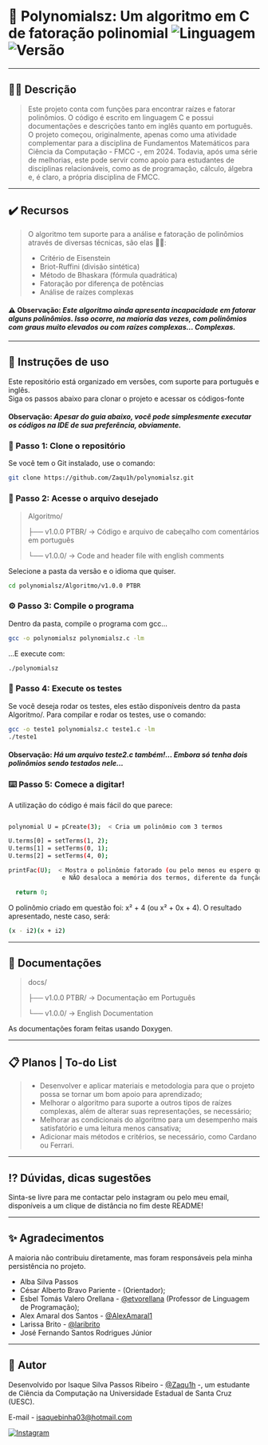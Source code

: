 # 🧮 Polynomialsz: Um algoritmo em C de fatoração polinomial ![Linguagem](https://img.shields.io/badge/C-99-blue) ![Versão](https://img.shields.io/badge/versão-1.0.0-blue) 
---

## ✍🏽 Descrição
>  Este projeto conta com funções para encontrar raízes e fatorar polinômios. O código é escrito em linguagem C e possui documentações e descrições tanto em inglês quanto em português.
>  O projeto começou, originalmente, apenas como uma atividade complementar para a disciplina de Fundamentos Matemáticos para Ciência da Computação - FMCC -, em 2024. Todavia, após uma série
>  de melhorias, este pode servir como apoio para estudantes de disciplinas relacionáveis, como as de programação, cálculo, álgebra e, é claro, a própria disciplina de FMCC. 

---

## ✔️ Recursos
> O algoritmo tem suporte para a análise e fatoração de polinômios através de diversas técnicas, são elas 💁🏼:
>- Critério de Eisenstein
>- Briot-Ruffini (divisão sintética)
>- Método de Bhaskara (fórmula quadrática)
>- Fatoração por diferença de potências
>- Análise de raízes complexas

#### ⚠️ Observação: *Este algoritmo ainda apresenta incapacidade em fatorar alguns polinômios. Isso ocorre, na maioria das vezes, com polinômios com graus muito elevados ou com raízes complexas... Complexas.*

---

## 📝 Instruções de uso

Este repositório está organizado em versões, com suporte para português e inglês.  
Siga os passos abaixo para clonar o projeto e acessar os códigos-fonte
#### Observação: *Apesar do guia abaixo, você pode simplesmente executar os códigos na IDE de sua preferência, obviamente.*

### 🧬 Passo 1: Clone o repositório

Se você tem o Git instalado, use o comando:

```bash
git clone https://github.com/Zaqu1h/polynomialsz.git
```

### 📁 Passo 2: Acesse o arquivo desejado

> Algoritmo/
>
>├── v1.0.0 PTBR/   → Código e arquivo de cabeçalho com comentários em português
> 
>└── v1.0.0/        → Code and header file with english comments
>

Selecione a pasta da versão e o idioma que quiser.
```bash
cd polynomialsz/Algoritmo/v1.0.0 PTBR
```
### ⚙️ Passo 3: Compile o programa

Dentro da pasta, compile o programa com gcc...
```bash
gcc -o polynomialsz polynomialsz.c -lm
```
...E execute com:
```bash
./polynomialsz
```
### 🧪 Passo 4: Execute os testes
Se você deseja rodar os testes, eles estão disponíveis dentro da pasta Algoritmo/. Para compilar e rodar os testes, use o comando:
```bash
gcc -o teste1 polynomialsz.c teste1.c -lm
./teste1
```
#### Observação: *Há um arquivo teste2.c também!... Embora só tenha dois polinômios sendo testados nele...*

### ⌨️ Passo 5: Comece a digitar!
A utilização do código é mais fácil do que parece:
```bash

polynomial U = pCreate(3);  < Cria um polinômio com 3 termos

U.terms[0] = setTerms(1, 2);
U.terms[1] = setTerms(0, 1);
U.terms[2] = setTerms(4, 0);

printFac(U);  < Mostra o polinômio fatorado (ou pelo menos eu espero que sim)
               e NÃO desaloca a memória dos termos, diferente da função pFree().

  return 0;
```
O polinômio criado em questão foi: x² + 4 (ou x² + 0x + 4). O resultado apresentado, neste caso, será:
```bash
(x - i2)(x + i2)
```

---

## 📰 Documentações

> docs/
>
> ├── v1.0.0 PTBR/   → Documentação em Português
> 
> └── v1.0.0/        → English Documentation

As documentações foram feitas usando Doxygen. 

---

## 📋 Planos | To-do List

> - Desenvolver e aplicar materiais e metodologia para que o projeto possa se tornar um bom apoio para aprendizado;
> - Melhorar o algoritmo para suporte a outros tipos de raízes complexas, além de alterar suas representações, se necessário;
> - Melhorar as condicionais do algoritmo para um desempenho mais satisfatório e uma leitura menos cansativa;
> - Adicionar mais métodos e critérios, se necessário, como Cardano ou Ferrari.

---

## ⁉️ Dúvidas, dicas sugestões

Sinta-se livre para me contactar pelo instagram ou pelo meu email, disponíveis a um clique de distância no fim deste README!

---

## ✨ Agradecimentos

A maioria não contribuiu diretamente, mas foram responsáveis pela minha persistência no projeto.

- Alba Silva Passos
- César Alberto Bravo Pariente - (Orientador);
- Esbel Tomás Valero Orellana - [@etvorellana](https://github.com/etvorellana) (Professor de Linguagem de Programação);
- Alex Amaral dos Santos - [@AlexAmaral1](https://github.com/AlexAmaral1)
- Larissa Brito - [@laribrito](https://github.com/laribrito?tab=overview&from=2024-12-01&to=2024-12-31)
- José Fernando Santos Rodrigues Júnior

---

## 🦱 Autor

Desenvolvido por Isaque Silva Passos Ribeiro - [@Zaqu1h](https://github.com/Zaqu1h) -, um estudante de Ciência da Computação na Universidade Estadual de Santa Cruz (UESC).

E-mail - isaquebinha03@hotmail.com

[![Instagram](https://img.shields.io/badge/Instagram-E4405F?style=for-the-badge&logo=instagram&logoColor=white)](https://www.instagram.com/zaquih_/)

